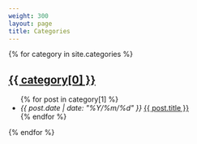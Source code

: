```yaml
---
weight: 300
layout: page
title: Categories
---
```


{% for category in site.categories %}
    <a href="/category/{{ category[0] | slugify }}">
        <h2>{{ category[0] }}</h2>
    </a>
    <ul>
        {% for post in category[1] %}
        <li>
            <i>{{ post.date | date: "%Y/%m/%d" }}</i>
            <a href="{{ post.url }}">{{ post.title }}</a>
        </li>
        {% endfor %}
    </ul>
{% endfor %}